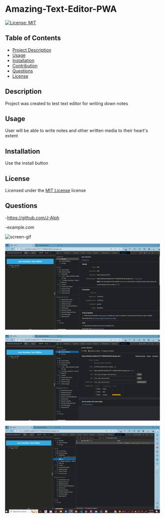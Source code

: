 # Amazing-Text-Editor-PWA

  [![License: MIT](https://img.shields.io/badge/License-MIT-yellow.svg)](https://opensource.org/licenses/MIT) 
  
  ## Table of Contents
  - [Project Description](#description)
  - [Usage](#usage)
  - [Installation](#installation)
  - [Contribution](#contribution)
  - [Questions](#questions)
  - [License](#license)



  ## Description
  Project was created to test text editor for writing down notes

  ## Usage
  User will be able to write notes and other written media to their heart's extent

  ## Installation
  Use the install button

  ## License
  Licensed under the [MIT License](https://opensource.org/licenses/MIT) license

  ## Questions
  -https://github.com/J-Alph

  -example.com
  
  ![screen-gif](./assets/images/PWA_GIF.gif)

  ![screen-shot](./assets/images/Screenshot%20(1).png)

![screen-shot](./assets/images/Screenshot%20(2).png)

![screen-shot](./assets/images/Screenshot%20(3).png)